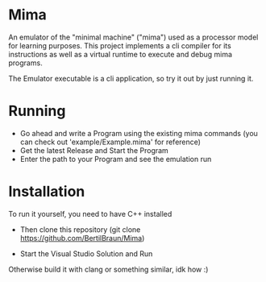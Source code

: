 # Mima
 An emulator of the "minimal machine" ("mima") used as a processor model for learning purposes.
 This project implements a cli compiler for its instructions as well as a virtual runtime to execute and debug mima programs.
 
 The Emulator executable is a cli application, so try it out by just running it.

# Running
 
 - Go ahead and write a Program using the existing mima commands (you can check out 'example/Example.mima' for reference)
 - Get the latest Release and Start the Program
 - Enter the path to your Program and see the emulation run

# Installation
 
 To run it yourself, you need to have C++ installed

 - Then clone this repository (git clone https://github.com/BertilBraun/Mima)

 - Start the Visual Studio Solution and Run

 Otherwise build it with clang or something similar, idk how :)
